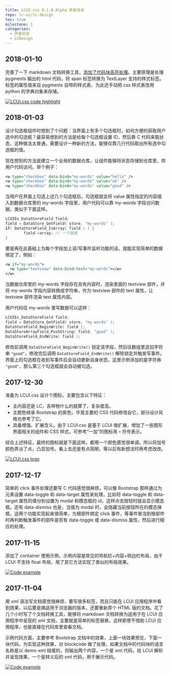 ```yaml
---
title: LCUI.css 0.1.0 Alpha 开发日志
repo: lc-ui/lc-design
toc: true
milestone: 1
categories:
  - 开发日志
  - LCDesign
---
```

## 2018-01-10
完善了一下 markdown 文档转换工具，[添加了代码块高亮处理](https://github.com/lc-ui/lcui.css/commit/b9fe22e08e31ec13e3d693565df93e8bde39f58a)。主要原理是处理 pygments 输出的 html 代码，将 span 标签转换为 TextLayer 支持的样式标签。标签的属性值来自 pygments 自带的样式表，为此还手动把 css 样式表改用 python 的字典对象来存储。

[![](/static/images/devlog/lcui-css-code-block-highlight.png "LCUI.css code highlight")](/static/images/devlog/lcui-css-code-block-highlight.png)

## 2018-01-03
设计勾选框组件时想到了个问题：当界面上有多个勾选框时，如何方便的获取用户选中的勾选框？最容易想到的方法是给每个勾选框设置 ID，然后靠 C 代码来取状态，这种做法太普通，需要设计一种新的方法，能够仅靠几行代码取出所有选中勾选框的值。

现在想到的方法是建立一个全局的数据仓库，让组件能够将状态存储到仓库里，供用户代码访问，举个例子：

``` xml
<w type="checkbox" data-bind="my-words" value="hello" />
<w type="checkbox" data-bind="my-words" value="ok" />
<w type="checkbox" data-bind="my-words" value="good" />
```

当用户在界面上勾选上述几个勾选框后，勾选框就会将 value 属性指定的内容插入到数据仓库里的 my-words 字段里，用户代码可以靠 my-words 字段访问数据，类似于下面这样。

``` c
LCUIEx_DataStoreField field;
field = DataStore_GetField( store, "my-words" );
if( DataStoreField_IsArray( field ) ) {
        field->array; // 一个链表
}
```

要是再在此基础上为每个字段加上读/写事件监听功能的话，就能实现简单的数据绑定了，例如：

``` xml
<w if="my-words">
  <w type="textview" data-bind:text="my-words"></w>
</w>
```

当数据仓库里的 my-words 字段存在且有内容时，渲染里面的 textview 部件，并将 my-words 字段内容转换成字符串，作为 textview 部件的 text 属性，让 textview 部件渲染 text 属性内容。

用户代码往 my-words 里写数据可以这样：

``` c
LCUIEx_DataStoreField field;
field = DataStore_GetField( store, "my-words" );
DataStoreField_BeginWrite( field );
DataStoreArrayField_PushString( field, "good" );
DataStoreField_EndWrite( field );
```

修改前调用 `DataStoreField_BeginWrite()` 锁定该字段，然后往数组里追加字符串 `"good"`，修改完后调用 `DataStoreField_EndWrite()` 解除锁定并触发写事件。界面上的勾选框在收到写事件后会自动更新自身状态，这里示例添加的是字符串 `"good"`，那么第三个勾选框就会自动被勾选。

## 2017-12-30
准备为 LCUI.css 设计个图标，主要包含以下特征：

- 主内容还是 LC，吉祥物什么的就算了，复杂度高。
- 主题色继承 Bootstrap 的紫色，毕竟主要的 CSS 代码修改自它，部分设计风格也参考了它。
- 具备增强、扩展含义。由于 LCUI.css 是基于 LCUI 做扩展，增加了一些图形界面相关的组件和 CSS 样式，可参考“一加”的图标用 `+` 符号表示。

综合上述特征，最终的图标就是下面这样。都用一个颜色感觉很单调，所以将加号颜色弄淡了点，凸显加号。看上去还是有点简陋，等以后有新想法时再考虑改改。

[![](/static/images/devlog/lcui-css-design.png "LCUI.css logo")](/static/images/devlog/lcui-css-design.png)

## 2017-12-17
简单的 click 事件处理还要写 C 代码感觉很麻烦，可以像 Bootstrap 那样通过为元素设置 data-toggle 和 data-target 属性来处理，比如将 data-toggle 和 data-target 属性的值分别设置为 modal 和模态框的 id，这样点击按钮时就会显示模态框。还有 data-dismiss 也是，当值为 modal 时，会隐藏当前按钮所在的模态弹框。这两个功能实现起来很简单，为根部件绑定 click 事件，等事件冒泡到根部件时再判断触发事件的部件是否有 data-toggle 或 data-dismiss 属性，然后进行相应的处理。

## 2017-11-15
添加了 container 使用示例，示例内容是常见的导航栏+内容+侧边栏布局，由于 LCUI 不支持 float 布局，用了其它方法实现了类似的布局效果。

[![](/static/images/devlog/20171115212706.png "Code example")](/static/images/devlog/20171115212706.png)

## 2017-11-04
用 xml 语法写文档感觉很麻烦，要写很多标签，而且只能在 LCUI 应用程序中看到效果，以后要是搞适用于浏览器的版本，还要重新弄个 HTML 版的文档。花了几个小时写了个文档转换工具，能够将 markdown 文档转换为适用于在 LCUI 应用程序中呈现的 xml 文档，主要就是简单的标签替换，这样即使不借助 LCUI 应用程序，也能直接在代码库里查看文档。

示例代码方面，主要参考 Bootstrap 文档中的效果，上面一块效果预览，下面一块代码，为实现这种效果，对 blockcode 做了处理，如果文档中的代码块的语言名称是以 demo-xml 结尾的，则输出两个内容，一个是 xml 代码，给 LCUI 解析并呈现效果，一个是转义后的 xml 代码，用于展示代码。

[![](/static/images/devlog/20171105212353.png "Code example")](/static/images/devlog/20171105212353.png)
